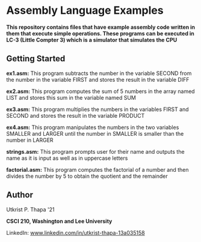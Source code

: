 # Assembly Language Examples 

**This repository contains files that have example assembly code written in them that execute simple operations. These programs can be executed in LC-3 (Little Compter 3) which is a simulator that simulates the CPU**

## Getting Started 

**ex1.asm:** This program subtracts the number in the variable SECOND from the number in the variable FIRST and stores the result in the variable DIFF

**ex2.asm:** This program computes the sum of 5 numbers in the array named LIST and stores this sum in the variable named SUM

**ex3.asm:** This program multiplies the numbers in the variables FIRST and SECOND and stores the result in the variable PRODUCT

**ex4.asm:** This program manipulates the numbers in the two variables SMALLER and LARGER until the number in SMALLER is smaller than the number in LARGER

**strings.asm:** This program prompts user for their name and outputs the name as it is input as well as in uppercase letters 

**factorial.asm:** This program computes the factorial of a number and then divides the number by 5 to obtain the quotient and the remainder

## Author 

Utkrist P. Thapa '21 

**CSCI 210, Washington and Lee University** 

LinkedIn: www.linkedin.com/in/utkrist-thapa-13a035158
